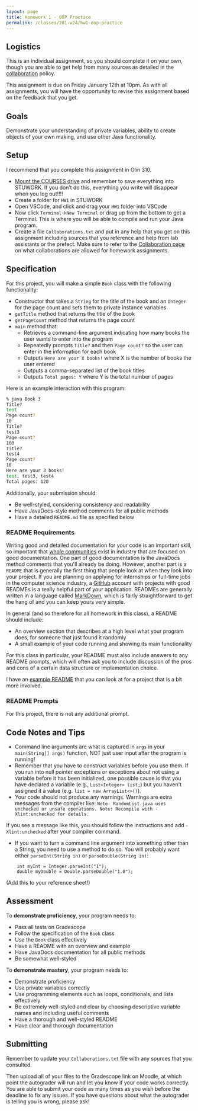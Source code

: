 ```yaml
---
layout: page
title: Homework 1 - OOP Practice
permalink: /classes/201-w24/hw1-oop-practice
---
```


## Logistics
This is an individual assignment, so you should complete it on your own, though you are able to get help from many sources as detailed in the [collaboration](collaboration) policy.

This assignment is due on Friday January 12th at 10pm. As with all assignments, you will have the opportunity to revise this assignment based on the feedback that you get.

## Goals
Demonstrate your understanding of private variables, ability to create objects of your own making, and use other Java functionality.

## Setup
I recommend that you complete this assignment in Olin 310.

* [Mount the COURSES drive](https://wiki.carleton.edu/pages/viewpage.action?spaceKey=carl&title=Fall+2022%3A+CS+111+and+201+workflow+in+CS+labs) and remember to save everything into STUWORK. If you don’t do this, everything you write will disappear when you log out!!!!
* Create a folder for `HW1` in STUWORK 
* Open VSCode, and click and drag your `HW1` folder into VSCode 
* Now click `Terminal`->`New Terminal` or drag up from the bottom to get a Terminal. This is where you will be able to compile and run your Java program.
* Create a file `Collaborations.txt` and put in any help that you get on this assignment including sources that you reference and help from lab assistants or the prefect. Make sure to refer to the [Collaboration page](collaboration) on what collaborations are allowed for homework assignments.

## Specification
For this project, you will make a simple `Book` class with the following functionality:
* Constructor that takes a `String` for the title of the book and an `Integer` for the page count and sets them to private instance variables
* `getTitle` method that returns the title of the book
* `getPageCount` method that returns the page count
* `main` method that:
    * Retrieves a command-line argument indicating how many books the user wants to enter into the program
    * Repeatedly prompts `Title?` and then `Page count?` so the user can enter in the information for each book
    * Outputs `Here are your X books!` where X is the number of books the user entered
    * Outputs a comma-separated list of the book titles
    * Outputs `Total pages: Y` where Y is the total number of pages


Here is an example interaction with this program:
```bash
% java Book 3    
Title?
test
Page count?
10
Title?
test3
Page count?
100
Title?
test4
Page count?
10
Here are your 3 books!
test, test3, test4
Total pages: 120
```

Additionally, your submission should:
* Be well-styled, considering consistency and readability 
* Have JavaDocs-style method comments for all public methods
* Have a detailed `README.md` file as specified below

### README Requirements
Writing good and detailed documentation for your code is an important skill, so important that [whole communities](https://www.writethedocs.org/) exist in industry that are focused on good documentation. 
One part of good documentation is the JavaDocs method comments that you'll already be doing. 
However, another part is a ```README``` that is generally the first thing that people look at when they look into your project.
If you are planning on applying for internships or full-time jobs in the computer science industry, a [GitHub](https://github.com/) account with projects with good READMEs is a really helpful part of your application. 
READMEs are generally written in a language called [MarkDown](https://www.markdownguide.org/), which is fairly straightforward to get the hang of and you can keep yours very simple.

In general (and so therefore for all homework in this class), a README should include:

* An overview section that describes at a high level what your program does, for someone that just found it randomly
* A small example of your code running and showing its main functionality

For this class in particular, your README must also include answers to any README prompts, which will often ask you to include discussion of the pros and cons of a certain data structure or implementation choice. 

I have an [example README](readme_example) that you can look at for a project that is a bit more involved. 

### README Prompts
For this project, there is not any additional prompt.

## Code Notes and Tips
* Command line arguments are what is captured in `args` in your `main(String[] args)` function, NOT just user input after the program is running!
* Remember that you have to construct variables before you use them. If you run into null pointer exceptions or exceptions about not using a variable before it has been initialized, one possible cause is that you have declared a variable (e.g., `List<Integer> list;`) but you haven't assigned it a value (e.g. `list = new ArrayList<>()`).
* Your code should not produce any warnings. Warnings are extra messages from the compiler like:
      ```
      Note: RandomList.java uses unchecked or unsafe operations.
      Note: Recompile with -Xlint:unchecked for details.
      ```
      
If you see a message like this, you should follow the instructions and add `-Xlint:unchecked` after your compiler command.

* If you want to turn a command line argument into something other than a String, you need to use a method to do so. You will probably want either `parseInt(String in)` or `parseDouble(String in)`:
```
    int myInt = Integer.parseInt("1");
    double myDouble = Double.parseDouble("1.0");
```
(Add this to your reference sheet!)

## Assessment

To **demonstrate proficiency**, your program needs to:
* Pass all tests on Gradescope
* Follow the specification of the `Book` class
* Use the `Book` class effectively
* Have a README with an overview and example
* Have JavaDocs documentation for all public methods
* Be somewhat well-styled

To **demonstrate mastery**, your program needs to:
* Demonstrate proficiency
* Use private variables correctly
* Use programming elements such as loops, conditionals, and lists effectively
* Be extremely well-styled and clear by choosing descriptive variable names and including useful comments 
* Have a thorough and well-styled README
* Have clear and thorough documentation

## Submitting
Remember to update your `Collaborations.txt` file with any sources that you consulted.

Then upload all of your files to the Gradescope link on Moodle, at which point the autograder will run and let you know if your code works correctly. You are able to submit your code as many times as you wish before the deadline to fix any issues. If you have questions about what the autograder is telling you is wrong, please ask!